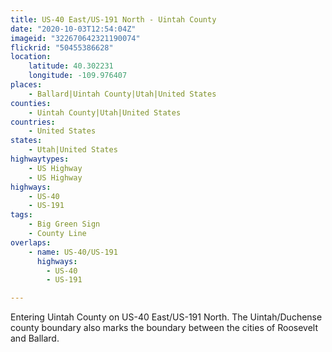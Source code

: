 ```yaml
---
title: US-40 East/US-191 North - Uintah County
date: "2020-10-03T12:54:04Z"
imageid: "322670642321190074"
flickrid: "50455386628"
location:
    latitude: 40.302231
    longitude: -109.976407
places:
    - Ballard|Uintah County|Utah|United States
counties:
    - Uintah County|Utah|United States
countries:
    - United States
states:
    - Utah|United States
highwaytypes:
    - US Highway
    - US Highway
highways:
    - US-40
    - US-191
tags:
    - Big Green Sign
    - County Line
overlaps:
    - name: US-40/US-191
      highways:
        - US-40
        - US-191

---
```

Entering Uintah County on US-40 East/US-191 North.  The Uintah/Duchense county boundary also marks the boundary between the cities of Roosevelt and Ballard.